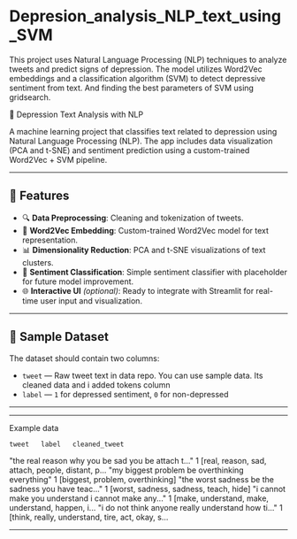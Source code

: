 # Depresion_analysis_NLP_text_using_SVM
This project uses Natural Language Processing (NLP) techniques to analyze tweets and predict signs of depression. The model utilizes Word2Vec embeddings and a classification algorithm (SVM) to detect depressive sentiment from text. And finding the best parameters of SVM using gridsearch.

🧠 Depression Text Analysis with NLP

A machine learning project that classifies text related to depression using Natural Language Processing (NLP). The app includes data visualization (PCA and t-SNE) and sentiment prediction using a custom-trained Word2Vec + SVM pipeline.

---

## 🚀 Features

- 🔍 **Data Preprocessing**: Cleaning and tokenization of tweets.
- 🧠 **Word2Vec Embedding**: Custom-trained Word2Vec model for text representation.
- 📊 **Dimensionality Reduction**: PCA and t-SNE visualizations of text clusters.
- 🧪 **Sentiment Classification**: Simple sentiment classifier with placeholder for future model improvement.
- 🌐 **Interactive UI** *(optional)*: Ready to integrate with Streamlit for real-time user input and visualization.

---
## 🧪 Sample Dataset

The dataset should contain two columns:
- `tweet` — Raw tweet text in data repo. You can use sample data. Its cleaned data and i added tokens column
- `label` — `1` for depressed sentiment, `0` for non-depressed

---

---
Example data 

	tweet	label	cleaned_tweet
 
"the real reason why you be sad you be attach t..."	1	[real, reason, sad, attach, people, distant, p...
"my biggest problem be overthinking everything"		1	[biggest, problem, overthinking]
"the worst sadness be the sadness you have teac..."	1	[worst, sadness, sadness, teach, hide]
"i cannot make you understand i cannot make any..."	1	[make, understand, make, understand, happen, i...
"i do not think anyone really understand how ti..."	1	[think, really, understand, tire, act, okay, s...

---
